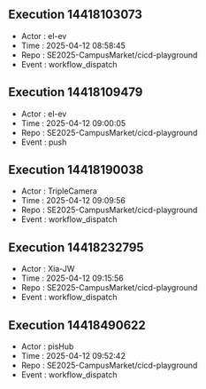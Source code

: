 ## Execution 14418103073
- Actor  : el-ev
- Time   : 2025-04-12 08:58:45
- Repo   : SE2025-CampusMarket/cicd-playground
- Event  : workflow_dispatch
## Execution 14418109479
- Actor  : el-ev
- Time   : 2025-04-12 09:00:05
- Repo   : SE2025-CampusMarket/cicd-playground
- Event  : push
## Execution 14418190038
- Actor  : TripleCamera
- Time   : 2025-04-12 09:09:56
- Repo   : SE2025-CampusMarket/cicd-playground
- Event  : workflow_dispatch
## Execution 14418232795
- Actor  : Xia-JW
- Time   : 2025-04-12 09:15:56
- Repo   : SE2025-CampusMarket/cicd-playground
- Event  : workflow_dispatch
## Execution 14418490622
- Actor  : pisHub
- Time   : 2025-04-12 09:52:42
- Repo   : SE2025-CampusMarket/cicd-playground
- Event  : workflow_dispatch

